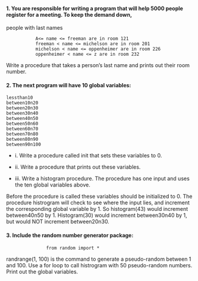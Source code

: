 #### 1. You are responsible for writing a program that will help 5000 people register for a meeting. To keep the demand down, 
people with last names 

               A<= name <= freeman are in room 121
               freeman < name <= michelson are in room 201
               michelson < name <= oppenheimer are in room 226
               oppenheimer < name <= z are in room 232

Write a procedure that takes a person’s last name and prints out their room number.

#### 2. The next program will have 10 global variables:

```
lessthan10
between10n20
between20n30
between30n40
between40n50
between50n60
between60n70
between70n80
between80n90
between90n100
```
- i. Write a procedure called init that sets these variables to 0.
- ii. Write a procedure that prints out these variables.

- iii. Write a histogram procedure. The procedure has one input and uses the ten global variables above.

Before the procedure is called these variables should be initialized to 0. The procedure histrogram will check to see where
the input lies, and increment the corresponding  global variable by 1. So histogram(43) would increment between40n50 by 1. 
Histogram(30) would increment between30n40 by 1, but would NOT increment between20n30.

#### 3. Include the random number generator package: 
```
               from random import *
```
randrange(1, 100) is the command to generate a pseudo-random between 1 and 100. Use a for loop to call histrogram with 50 
pseudo-random numbers.  Print out the global variables.


